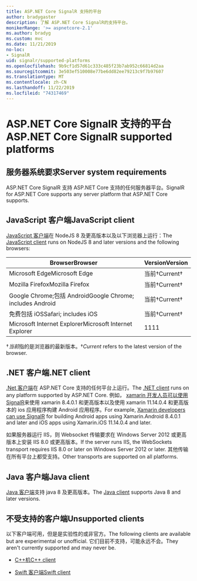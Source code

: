 ```yaml
---
title: ASP.NET Core SignalR 支持的平台
author: bradygaster
description: 了解 ASP.NET Core SignalR的支持平台。
monikerRange: '>= aspnetcore-2.1'
ms.author: bradyg
ms.custom: mvc
ms.date: 11/21/2019
no-loc:
- SignalR
uid: signalr/supported-platforms
ms.openlocfilehash: 9b9cf1d57d61c333c485f23b7ab952c66814d2aa
ms.sourcegitcommit: 3e503ef510008e77be6dd82ee79213c9f7b97607
ms.translationtype: MT
ms.contentlocale: zh-CN
ms.lasthandoff: 11/22/2019
ms.locfileid: "74317469"
---
```

# <a name="aspnet-core-opno-locsignalr-supported-platforms"></a><span data-ttu-id="64670-103">ASP.NET Core SignalR 支持的平台</span><span class="sxs-lookup"><span data-stu-id="64670-103">ASP.NET Core SignalR supported platforms</span></span>

## <a name="server-system-requirements"></a><span data-ttu-id="64670-104">服务器系统要求</span><span class="sxs-lookup"><span data-stu-id="64670-104">Server system requirements</span></span>

<span data-ttu-id="64670-105">ASP.NET Core SignalR 支持 ASP.NET Core 支持的任何服务器平台。</span><span class="sxs-lookup"><span data-stu-id="64670-105">SignalR for ASP.NET Core supports any server platform that ASP.NET Core supports.</span></span>

## <a name="javascript-client"></a><span data-ttu-id="64670-106">JavaScript 客户端</span><span class="sxs-lookup"><span data-stu-id="64670-106">JavaScript client</span></span>

<span data-ttu-id="64670-107">[JavaScript 客户端](xref:signalr/javascript-client)在 NodeJS 8 及更高版本以及以下浏览器上运行：</span><span class="sxs-lookup"><span data-stu-id="64670-107">The [JavaScript client](xref:signalr/javascript-client) runs on NodeJS 8 and later versions and the following browsers:</span></span>

| <span data-ttu-id="64670-108">Browser</span><span class="sxs-lookup"><span data-stu-id="64670-108">Browser</span></span>                         | <span data-ttu-id="64670-109">Version</span><span class="sxs-lookup"><span data-stu-id="64670-109">Version</span></span>         |
| ------------------------------- | --------------- |
| <span data-ttu-id="64670-110">Microsoft Edge</span><span class="sxs-lookup"><span data-stu-id="64670-110">Microsoft Edge</span></span>                  | <span data-ttu-id="64670-111">当前&dagger;</span><span class="sxs-lookup"><span data-stu-id="64670-111">Current&dagger;</span></span> |
| <span data-ttu-id="64670-112">Mozilla Firefox</span><span class="sxs-lookup"><span data-stu-id="64670-112">Mozilla Firefox</span></span>                 | <span data-ttu-id="64670-113">当前&dagger;</span><span class="sxs-lookup"><span data-stu-id="64670-113">Current&dagger;</span></span> |
| <span data-ttu-id="64670-114">Google Chrome;包括 Android</span><span class="sxs-lookup"><span data-stu-id="64670-114">Google Chrome; includes Android</span></span> | <span data-ttu-id="64670-115">当前&dagger;</span><span class="sxs-lookup"><span data-stu-id="64670-115">Current&dagger;</span></span> |
| <span data-ttu-id="64670-116">免费包括 iOS</span><span class="sxs-lookup"><span data-stu-id="64670-116">Safari; includes iOS</span></span>            | <span data-ttu-id="64670-117">当前&dagger;</span><span class="sxs-lookup"><span data-stu-id="64670-117">Current&dagger;</span></span> |
| <span data-ttu-id="64670-118">Microsoft Internet Explorer</span><span class="sxs-lookup"><span data-stu-id="64670-118">Microsoft Internet Explorer</span></span>     | <span data-ttu-id="64670-119">11</span><span class="sxs-lookup"><span data-stu-id="64670-119">11</span></span>              |

<span data-ttu-id="64670-120">&dagger;*当前*指的是浏览器的最新版本。</span><span class="sxs-lookup"><span data-stu-id="64670-120">&dagger;*Current* refers to the latest version of the browser.</span></span>

## <a name="net-client"></a><span data-ttu-id="64670-121">.NET 客户端</span><span class="sxs-lookup"><span data-stu-id="64670-121">.NET client</span></span>

<span data-ttu-id="64670-122">[.Net 客户端](xref:signalr/dotnet-client)在 ASP.NET Core 支持的任何平台上运行。</span><span class="sxs-lookup"><span data-stu-id="64670-122">The [.NET client](xref:signalr/dotnet-client) runs on any platform supported by ASP.NET Core.</span></span> <span data-ttu-id="64670-123">例如， [xamarin 开发人员可以使用 SignalR](https://github.com/aspnet/Announcements/issues/305)来使用 xamarin 8.4.0.1 和更高版本以及使用 xamarin 11.14.0.4 和更高版本的 ios 应用程序构建 Android 应用程序。</span><span class="sxs-lookup"><span data-stu-id="64670-123">For example, [Xamarin developers can use SignalR](https://github.com/aspnet/Announcements/issues/305) for building Android apps using Xamarin.Android 8.4.0.1 and later and iOS apps using Xamarin.iOS 11.14.0.4 and later.</span></span>

<span data-ttu-id="64670-124">如果服务器运行 IIS，则 Websocket 传输要求在 Windows Server 2012 或更高版本上安装 IIS 8.0 或更高版本。</span><span class="sxs-lookup"><span data-stu-id="64670-124">If the server runs IIS, the WebSockets transport requires IIS 8.0 or later on Windows Server 2012 or later.</span></span> <span data-ttu-id="64670-125">其他传输在所有平台上都受支持。</span><span class="sxs-lookup"><span data-stu-id="64670-125">Other transports are supported on all platforms.</span></span>

## <a name="java-client"></a><span data-ttu-id="64670-126">Java 客户端</span><span class="sxs-lookup"><span data-stu-id="64670-126">Java client</span></span>

<span data-ttu-id="64670-127">[Java 客户端](xref:signalr/java-client)支持 java 8 及更高版本。</span><span class="sxs-lookup"><span data-stu-id="64670-127">The [Java client](xref:signalr/java-client) supports Java 8 and later versions.</span></span>

## <a name="unsupported-clients"></a><span data-ttu-id="64670-128">不受支持的客户端</span><span class="sxs-lookup"><span data-stu-id="64670-128">Unsupported clients</span></span>

<span data-ttu-id="64670-129">以下客户端可用，但是是实验性的或非官方。</span><span class="sxs-lookup"><span data-stu-id="64670-129">The following clients are available but are experimental or unofficial.</span></span> <span data-ttu-id="64670-130">它们目前不支持，可能永远不会。</span><span class="sxs-lookup"><span data-stu-id="64670-130">They aren't currently supported and may never be.</span></span>

* <span data-ttu-id="64670-131">[C++机](https://github.com/aspnet/SignalR/tree/master/clients/cpp)</span><span class="sxs-lookup"><span data-stu-id="64670-131">[C++ client](https://github.com/aspnet/SignalR/tree/master/clients/cpp)</span></span>

* <span data-ttu-id="64670-132">[Swift 客户端](https://github.com/moozzyk/SignalR-Client-Swift)</span><span class="sxs-lookup"><span data-stu-id="64670-132">[Swift client](https://github.com/moozzyk/SignalR-Client-Swift)</span></span>
